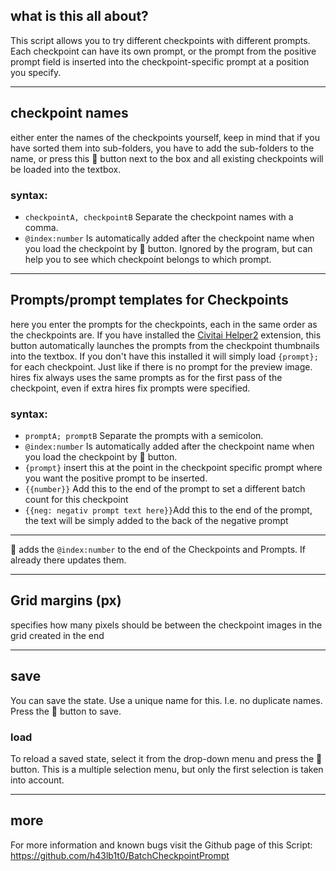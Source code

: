 ## what is this all about?

This script allows you to try different checkpoints with different prompts. Each checkpoint can have its own prompt, or the prompt from the positive prompt field is inserted into the checkpoint-specific prompt at a position you specify.

<hr>

## checkpoint names
either enter the names of the checkpoints yourself, keep in mind that if you have sorted them into sub-folders, you have to add the sub-folders to the name, or press this 📒 button next to the box and all existing checkpoints will be loaded into the textbox.

### syntax:
- `checkpointA, checkpointB` Separate the checkpoint names with a comma.
 - `@index:number` Is automatically added after the checkpoint name when you load the checkpoint by 📒 button. Ignored by the program, but can help you to see which checkpoint belongs to which prompt.

<hr>

## Prompts/prompt templates for Checkpoints
here you enter the prompts for the checkpoints, each in the same order as the checkpoints are.
If you have installed the [Civitai Helper2](https://github.com/butaixianran/Stable-Diffusion-Webui-Civitai-Helper) extension, this button automatically launches the prompts from the checkpoint thumbnails into the textbox.
If you don't have this installed it will simply load `{prompt};` for each checkpoint. Just like if there is no prompt for the preview image.
<br>
hires fix always uses the same prompts as for the first pass of the checkpoint, even if extra hires fix prompts were specified.
### syntax:
- `promptA; promptB` Separate the prompts with a semicolon.
- `@index:number` Is automatically added after the checkpoint name when you load the checkpoint by 📒 button.
- `{prompt}` insert this at the point in the checkpoint specific prompt where you want the positive prompt to be inserted.
- `{{number}}` Add this to the end of the prompt to set a different batch count for this checkpoint
- `{{neg: negativ prompt text here}}`Add this to the end of the prompt, the text will be simply added to the back of the negative prompt
<hr>

🔢 adds the `@index:number` to the end of the Checkpoints and Prompts. If already there updates them.
<hr>

## Grid margins (px)
specifies how many pixels should be between the checkpoint images in the grid created in the end

<hr>

## save
You can save the state. Use a unique name for this. I.e. no duplicate names. Press the 💾 button to save.

### load
To reload a saved state, select it from the drop-down menu and press the 📒 button. This is a multiple selection menu, but only the first selection is taken into account.

<hr>

## more
For more information and known bugs visit the Github page of this Script:
https://github.com/h43lb1t0/BatchCheckpointPrompt